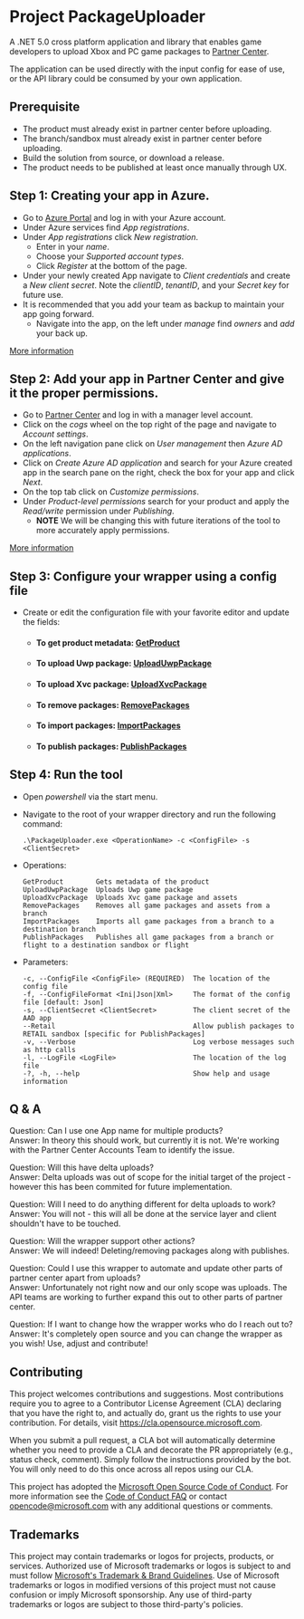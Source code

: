 # Project PackageUploader

A .NET 5.0 cross platform application and library that enables game developers to upload Xbox and PC game packages to [Partner Center](https://partner.microsoft.com/).

The application can be used directly with the input config for ease of use, or the API library could be consumed by your own application.

## Prerequisite

- The product must already exist in partner center before uploading.
- The branch/sandbox must already exist in partner center before uploading.
- Build the solution from source, or download a release.
- The product needs to be published at least once manually through UX.

## Step 1: Creating your app in Azure.

- Go to [Azure Portal](https://portal.azure.com) and log in with your Azure account.
- Under Azure services find _App registrations_.
- Under _App registrations_ click _New registration_.
  - Enter in your _name_.
  - Choose your _Supported account types_.
  - Click _Register_ at the bottom of the page.
- Under your newly created App navigate to _Client credentials_ and create a _New client secret_. Note the _clientID_, _tenantID_, and your _Secret key_ for future use.
- It is recommended that you add your team as backup to maintain your app going forward.
  - Navigate into the app, on the left under _manage_ find _owners_ and _add_ your back up.

[More information](https://docs.microsoft.com/en-us/azure/active-directory/develop/quickstart-register-app#register-an-application)

## Step 2: Add your app in Partner Center and give it the proper permissions.

- Go to [Partner Center](https://partner.microsoft.com/dashboard) and log in with a manager level account. 
- Click on the _cogs_ wheel on the top right of the page and navigate to _Account settings_.
- On the left navigation pane click on _User management_ then _Azure AD applications_.
- Click on _Create Azure AD application_ and search for your Azure created app in the search pane on the right, check the box for your app and click _Next_.
- On the top tab click on _Customize permissions_.
- Under _Product-level permissions_ search for your product and apply the _Read/write_ permission under _Publishing_.
  - **NOTE** We will be changing this with future iterations of the tool to more accurately apply permissions.

[More information](https://docs.microsoft.com/en-us/partner-center/multi-tenant-account#add-an-azure-ad-tenant-to-your-account)

## Step 3: Configure your wrapper using a config file

- Create or edit the configuration file with your favorite editor and update the fields:
  - #### To get product metadata: [GetProduct](https://github.com/microsoft/PackageUploader/blob/main/Operations.md#GetProduct)
  - #### To upload Uwp package: [UploadUwpPackage](https://github.com/microsoft/PackageUploader/blob/main/Operations.md#UploadUwpPackage)
  - #### To upload Xvc package: [UploadXvcPackage](https://github.com/microsoft/PackageUploader/blob/main/Operations.md#UploadXvcPackage)
  - #### To remove packages: [RemovePackages](https://github.com/microsoft/PackageUploader/blob/main/Operations.md#RemovePackages)
  - #### To import packages: [ImportPackages](https://github.com/microsoft/PackageUploader/blob/main/Operations.md#ImportPackages)
  - #### To publish packages: [PublishPackages](https://github.com/microsoft/PackageUploader/blob/main/Operations.md#PublishPackages)

## Step 4: Run the tool

- Open _powershell_ via the start menu.

- Navigate to the root of your wrapper directory and run the following command:

  ```
  .\PackageUploader.exe <OperationName> -c <ConfigFile> -s <ClientSecret>
  ```

- Operations:

  ```
  GetProduct        Gets metadata of the product
  UploadUwpPackage  Uploads Uwp game package
  UploadXvcPackage  Uploads Xvc game package and assets
  RemovePackages    Removes all game packages and assets from a branch
  ImportPackages    Imports all game packages from a branch to a destination branch
  PublishPackages   Publishes all game packages from a branch or flight to a destination sandbox or flight
  ```

- Parameters:

  ```
  -c, --ConfigFile <ConfigFile> (REQUIRED)  The location of the config file
  -f, --ConfigFileFormat <Ini|Json|Xml>     The format of the config file [default: Json]
  -s, --ClientSecret <ClientSecret>         The client secret of the AAD app
  --Retail                                  Allow publish packages to RETAIL sandbox [specific for PublishPackages]
  -v, --Verbose                             Log verbose messages such as http calls
  -l, --LogFile <LogFile>                   The location of the log file
  -?, -h, --help                            Show help and usage information
  ```
  
## Q & A

Question: Can I use one App name for multiple products? <br>
Answer: In theory this should work, but currently it is not. We're working with the Partner Center Accounts Team to identify the issue. 

Question: Will this have delta uploads? <br>
Answer: Delta uploads was out of scope for the initial target of the project - however this has been commited for future implementation.

Question: Will I need to do anything different for delta uploads to work? <br>
Answer: You will not - this will all be done at the service layer and client shouldn't have to be touched. 

Question: Will the wrapper support other actions? <br>
Answer: We will indeed! Deleting/removing packages along with publishes.

Question: Could I use this wrapper to automate and update other parts of partner center apart from uploads? <br>
Answer: Unfortunately not right now and our only scope was uploads. The API teams are working to further expand this out to other parts of partner center. 

Question: If I want to change how the wrapper works who do I reach out to? <br>
Answer: It's completely open source and you can change the wrapper as you wish! Use, adjust and contribute! 

## Contributing

This project welcomes contributions and suggestions.  Most contributions require you to agree to a
Contributor License Agreement (CLA) declaring that you have the right to, and actually do, grant us
the rights to use your contribution. For details, visit https://cla.opensource.microsoft.com.

When you submit a pull request, a CLA bot will automatically determine whether you need to provide
a CLA and decorate the PR appropriately (e.g., status check, comment). Simply follow the instructions
provided by the bot. You will only need to do this once across all repos using our CLA.

This project has adopted the [Microsoft Open Source Code of Conduct](https://opensource.microsoft.com/codeofconduct/).
For more information see the [Code of Conduct FAQ](https://opensource.microsoft.com/codeofconduct/faq/) or
contact [opencode@microsoft.com](mailto:opencode@microsoft.com) with any additional questions or comments.

## Trademarks

This project may contain trademarks or logos for projects, products, or services. Authorized use of Microsoft 
trademarks or logos is subject to and must follow 
[Microsoft's Trademark & Brand Guidelines](https://www.microsoft.com/en-us/legal/intellectualproperty/trademarks/usage/general).
Use of Microsoft trademarks or logos in modified versions of this project must not cause confusion or imply Microsoft sponsorship.
Any use of third-party trademarks or logos are subject to those third-party's policies.
